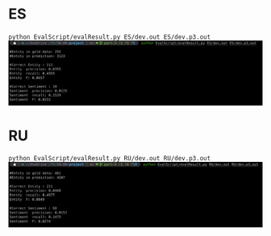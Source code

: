 # ES
`python EvalScript/evalResult.py ES/dev.out ES/dev.p3.out`
![Part 2 ES Result](/result/ES-Part3.png)

# RU
`python EvalScript/evalResult.py RU/dev.out RU/dev.p3.out`
![Part 2 RU Result](/result/RU-Part3.png)
